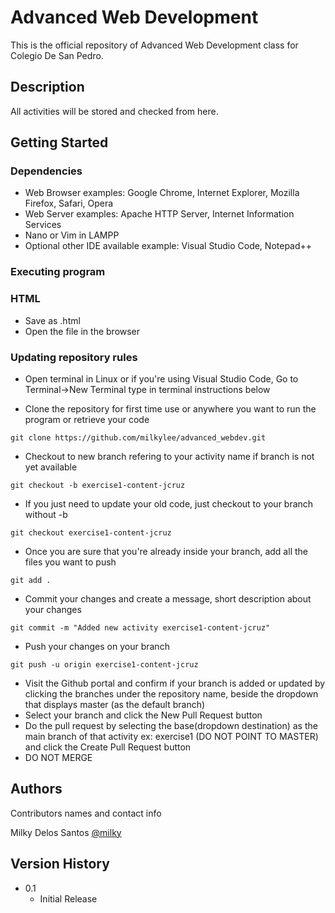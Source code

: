 # Advanced Web Development

This is the official repository of Advanced Web Development class for Colegio De San Pedro.

## Description

All activities will be stored and checked from here.

## Getting Started

### Dependencies

* Web Browser examples: Google Chrome, Internet Explorer, Mozilla Firefox, Safari, Opera
* Web Server examples: Apache HTTP Server, Internet Information Services
* Nano or Vim in LAMPP
* Optional other IDE available example: Visual Studio Code, Notepad++

### Executing program

### HTML

* Save as .html
* Open the file in the browser

### Updating repository rules

* Open terminal in Linux or if you're using Visual Studio Code, Go to Terminal->New Terminal type in terminal instructions below

* Clone the repository for first time use or anywhere you want to run the program or retrieve your code
```
git clone https://github.com/milkylee/advanced_webdev.git
```
* Checkout to new branch refering to your activity name if branch is not yet available 
```
git checkout -b exercise1-content-jcruz
```
* If you just need to update your old code, just checkout to your branch without -b
```
git checkout exercise1-content-jcruz
```
* Once you are sure that you're already inside your branch, add all the files you want to push
```
git add .
```
* Commit your changes and create a message, short description about your changes
```
git commit -m "Added new activity exercise1-content-jcruz"
```
* Push your changes on your branch
```
git push -u origin exercise1-content-jcruz
```
* Visit the Github portal and confirm if your branch is added or updated by clicking the branches under the repository name, beside the dropdown that displays master (as the default branch)
* Select your branch and click the New Pull Request button
* Do the pull request by selecting the base(dropdown destination) as the main branch of that activity ex: exercise1 (DO NOT POINT TO MASTER) and click the Create Pull Request button
* DO NOT MERGE

## Authors

Contributors names and contact info

Milky Delos Santos
[@milky](https://github.com/milkylee)

## Version History

* 0.1
    * Initial Release

